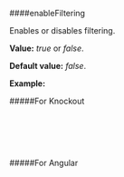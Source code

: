 ﻿####enableFiltering

Enables or disables filtering.

**Value:** *true* or *false*.

**Default value:** *false*.

**Example:**

#####For Knockout
<!--Start the highlighter-->
<pre class="brush: html">
	<div id="test-knockout" data-bind="tgrid: { provider: itemsProvider, enableFiltering: true}">
	</div>
</pre>

#####For Angular

<pre class="brush: html">
	<t-grid id="test-angular" provider="itemsProvider" enableFiltering="true">
	</t-grid>
</pre>

#####

<script type="text/javascript">
    SyntaxHighlighter.highlight();
</script>
